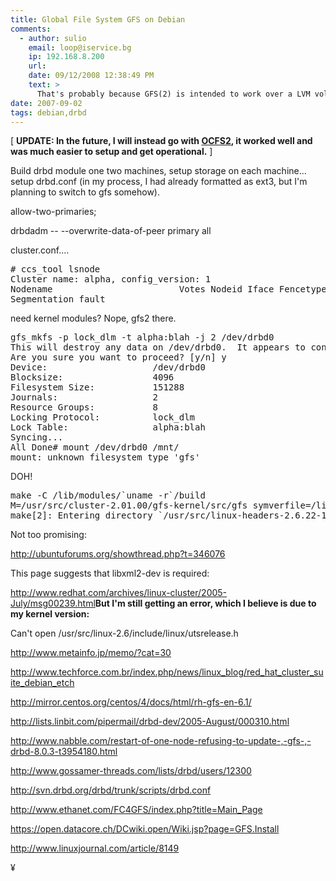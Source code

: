 ```yaml
---
title: Global File System GFS on Debian 
comments:
  - author: sulio
    email: loop@iservice.bg
    ip: 192.168.8.200
    url:
    date: 09/12/2008 12:38:49 PM
    text: >
      That's probably because GFS(2) is intended to work over a LVM volume. You have to put LVM on top of the DRBD device, and format that logical volume instead. ALso you must put in work the whole red-hat cluster stuff to make that work.<br/><br/>Greets.
date: 2007-09-02
tags: debian,drbd
---
```

[ <b>UPDATE: In the future, I will instead go with <a href="http://www.docunext.com/blog/2007/09/drbd-and-ocfs2.html">OCFS2</a>, it worked well and was much easier to setup and get operational.</b> ]

Build drbd module one two machines, setup storage on each machine... setup drbd.conf (in my process, I had already formatted as ext3, but I'm planning to switch to gfs somehow).

allow-two-primaries;

drbdadm -- --overwrite-data-of-peer primary all

cluster.conf....

<pre># ccs_tool lsnode
Cluster name: alpha, config_version: 1
Nodename                        Votes Nodeid Iface Fencetype
Segmentation fault</pre>

need kernel modules? Nope, gfs2 there.

<pre class="sh_sh">
gfs_mkfs -p lock_dlm -t alpha:blah -j 2 /dev/drbd0
This will destroy any data on /dev/drbd0.  It appears to contain a EXT2/3 filesystem.
Are you sure you want to proceed? [y/n] y
Device:                    /dev/drbd0
Blocksize:                 4096
Filesystem Size:           151288
Journals:                  2
Resource Groups:           8
Locking Protocol:          lock_dlm
Lock Table:                alpha:blah
Syncing...
All Done# mount /dev/drbd0 /mnt/
mount: unknown filesystem type 'gfs'</pre>

DOH!

<pre>
make -C /lib/modules/`uname -r`/build
M=/usr/src/cluster-2.01.00/gfs-kernel/src/gfs symverfile=/lib/modules/`uname -r`/build/Module.symvers modules USING_KBUILD=yes
make[2]: Entering directory `/usr/src/linux-headers-2.6.22-1-686'  CC [M]  /usr/src/cluster-2.01.00/gfs-kernel/src/gfs/main.o/usr/src/cluster-2.01.00/gfs-kernel/src/gfs/main.c: In function 'init_gfs_fs':/usr/src/cluster-2.01.00/gfs-kernel/src/gfs/main.c:53: error: too few arguments to function 'kmem_cache_create'</pre>

Not too promising:

<a href="http://ubuntuforums.org/showthread.php?t=346076">http://ubuntuforums.org/showthread.php?t=346076</a>

This page suggests that libxml2-dev is required:

<a href="http://www.redhat.com/archives/linux-cluster/2005-July/msg00239.html">http://www.redhat.com/archives/linux-cluster/2005-July/msg00239.html</a><b>But I'm still getting an error, which I believe is due to my kernel version:</b>

Can't open /usr/src/linux-2.6/include/linux/utsrelease.h

<a href="http://www.metainfo.jp/memo/?cat=30">http://www.metainfo.jp/memo/?cat=30</a>

http://www.techforce.com.br/index.php/news/linux_blog/red_hat_cluster_suite_debian_etch

http://mirror.centos.org/centos/4/docs/html/rh-gfs-en-6.1/

http://lists.linbit.com/pipermail/drbd-dev/2005-August/000310.html

http://www.nabble.com/restart-of-one-node-refusing-to-update-,-gfs-,-drbd-8.0.3-t3954180.html

http://www.gossamer-threads.com/lists/drbd/users/12300

http://svn.drbd.org/drbd/trunk/scripts/drbd.conf

http://www.ethanet.com/FC4GFS/index.php?title=Main_Page

https://open.datacore.ch/DCwiki.open/Wiki.jsp?page=GFS.Install

http://www.linuxjournal.com/article/8149

¥

